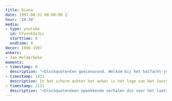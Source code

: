 ```yaml
---
title: Diana
date: 1997-08-31 00:00:00 Z
hour: '19:30'
media:
- type: youtube
  id: hTyenk5oJLc
  starttime: 0
  endtime: 0
decor: 1996-1997
ankers:
- Jan Holderbeke
moments:
- timestamp: 0
  description: "<blockquote>Een goeienavond. Welkom bij het halfacht-journaal dat zo goed als helemaal door één gebeurtenis wordt gedomineerd: de tragische dood van princess Diana.</blockquote>"
- timestamp: 1421
  description: In het scherm achter het anker is het logo van Het Journaal ingebrand in het scherm.
- timestamp: 2111
  description: "<blockquote>Geen opwekkende verhalen dus voor het laatste halfacht-journaal uit de geschiedenis. Na Sportweekend kan u nog kijken naar een speciale uitzending van de nieuwsdienst over moordende paparazzis (sic). Prettige avond nog.</blockquote>"
---
```


